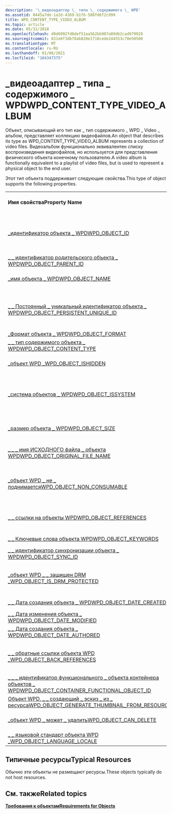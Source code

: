 ```yaml
---
description: '\_видеоадаптер \_ типа \_ содержимого \_ WPD'
ms.assetid: 0445a7de-1a2d-4369-b1f6-588fd6f2c999
title: WPD_CONTENT_TYPE_VIDEO_ALBUM
ms.topic: article
ms.date: 05/31/2018
ms.openlocfilehash: d9d6992fd0def51aa562bb907a09db2cad979920
ms.sourcegitcommit: 831e8f3db78ab820e1710cede244553c70e50500
ms.translationtype: MT
ms.contentlocale: ru-RU
ms.lasthandoff: 01/08/2021
ms.locfileid: "104347375"
---
```

# <a name="wpd_content_type_video_album"></a><span data-ttu-id="712ad-103">\_видеоадаптер \_ типа \_ содержимого \_ WPD</span><span class="sxs-lookup"><span data-stu-id="712ad-103">WPD\_CONTENT\_TYPE\_VIDEO\_ALBUM</span></span>

<span data-ttu-id="712ad-104">Объект, описывающий его тип как \_ тип содержимого \_ WPD \_ Video \_ альбом, представляет коллекцию видеофайлов.</span><span class="sxs-lookup"><span data-stu-id="712ad-104">An object that describes its type as WPD\_CONTENT\_TYPE\_VIDEO\_ALBUM represents a collection of video files.</span></span> <span data-ttu-id="712ad-105">Видеоальбом функционально эквивалентен списку воспроизведения видеофайлов, но используется для представления физического объекта конечному пользователю.</span><span class="sxs-lookup"><span data-stu-id="712ad-105">A video album is functionally equivalent to a playlist of video files, but is used to represent a physical object to the end user.</span></span>

<span data-ttu-id="712ad-106">Этот тип объекта поддерживает следующие свойства.</span><span class="sxs-lookup"><span data-stu-id="712ad-106">This type of object supports the following properties.</span></span>



|                                                                                                                       |                                                                                |
|-----------------------------------------------------------------------------------------------------------------------|--------------------------------------------------------------------------------|
| <span data-ttu-id="712ad-107">**Имя свойства**</span><span class="sxs-lookup"><span data-stu-id="712ad-107">**Property Name**</span></span>                                                                                                     | <span data-ttu-id="712ad-108">**Обязательный или необязательный**</span><span class="sxs-lookup"><span data-stu-id="712ad-108">**Required or Optional**</span></span>                                                       |
| [<span data-ttu-id="712ad-109">\_идентификатор объекта \_ WPD</span><span class="sxs-lookup"><span data-stu-id="712ad-109">WPD\_OBJECT\_ID</span></span>](object-properties.md)                                                                | <span data-ttu-id="712ad-110">Обязательно, только для чтения.</span><span class="sxs-lookup"><span data-stu-id="712ad-110">Required, read-only.</span></span> <span data-ttu-id="712ad-111">Клиент не может задать это свойство даже во время создания.</span><span class="sxs-lookup"><span data-stu-id="712ad-111">A client cannot set this property, even at creation time.</span></span> |
| [<span data-ttu-id="712ad-112">\_ \_ идентификатор родительского объекта \_ WPD</span><span class="sxs-lookup"><span data-stu-id="712ad-112">WPD\_OBJECT\_PARENT\_ID</span></span>](object-properties.md)                                                 | <span data-ttu-id="712ad-113">Обязательный.</span><span class="sxs-lookup"><span data-stu-id="712ad-113">Required.</span></span>                                                                      |
| [<span data-ttu-id="712ad-114">\_имя объекта \_ WPD</span><span class="sxs-lookup"><span data-stu-id="712ad-114">WPD\_OBJECT\_NAME</span></span>](object-properties.md)                                                            | <span data-ttu-id="712ad-115">Требуется, если объект представляет файл.</span><span class="sxs-lookup"><span data-stu-id="712ad-115">Required if the object represents a file.</span></span>                                      |
| [<span data-ttu-id="712ad-116">\_ \_ Постоянный \_ уникальный идентификатор объекта \_ WPD</span><span class="sxs-lookup"><span data-stu-id="712ad-116">WPD\_OBJECT\_PERSISTENT\_UNIQUE\_ID</span></span>](object-properties.md)                          | <span data-ttu-id="712ad-117">Обязательно, только для чтения.</span><span class="sxs-lookup"><span data-stu-id="712ad-117">Required, read-only.</span></span> <span data-ttu-id="712ad-118">Клиент не может задать это свойство даже во время создания.</span><span class="sxs-lookup"><span data-stu-id="712ad-118">A client cannot set this property, even at creation time.</span></span> |
| [<span data-ttu-id="712ad-119">\_Формат объекта \_ WPD</span><span class="sxs-lookup"><span data-stu-id="712ad-119">WPD\_OBJECT\_FORMAT</span></span>](object-properties.md)                                                        | <span data-ttu-id="712ad-120">Обязательный.</span><span class="sxs-lookup"><span data-stu-id="712ad-120">Required.</span></span>                                                                      |
| [<span data-ttu-id="712ad-121">\_ \_ тип содержимого объекта \_ WPD</span><span class="sxs-lookup"><span data-stu-id="712ad-121">WPD\_OBJECT\_CONTENT\_TYPE</span></span>](object-properties.md)                                           | <span data-ttu-id="712ad-122">Обязательный.</span><span class="sxs-lookup"><span data-stu-id="712ad-122">Required.</span></span>                                                                      |
| [<span data-ttu-id="712ad-123">\_объект WPD \_</span><span class="sxs-lookup"><span data-stu-id="712ad-123">WPD\_OBJECT\_ISHIDDEN</span></span>](object-properties.md)                                                    | <span data-ttu-id="712ad-124">Требуется, если объект скрыт.</span><span class="sxs-lookup"><span data-stu-id="712ad-124">Required if the object is hidden.</span></span>                                              |
| [<span data-ttu-id="712ad-125">\_система объектов \_ WPD</span><span class="sxs-lookup"><span data-stu-id="712ad-125">WPD\_OBJECT\_ISSYSTEM</span></span>](object-properties.md)                                                    | <span data-ttu-id="712ad-126">Требуется, если объект является системным объектом (представляет системный файл).</span><span class="sxs-lookup"><span data-stu-id="712ad-126">Required if the object is a system object (represents a system file).</span></span>          |
| [<span data-ttu-id="712ad-127">\_размер объекта \_ WPD</span><span class="sxs-lookup"><span data-stu-id="712ad-127">WPD\_OBJECT\_SIZE</span></span>](object-properties.md)                                                            | <span data-ttu-id="712ad-128">Требуется, если у объекта есть по крайней мере один ресурс.</span><span class="sxs-lookup"><span data-stu-id="712ad-128">Required if the object has at least one resource.</span></span>                              |
| [<span data-ttu-id="712ad-129">\_ \_ \_ имя ИСХОДНОГО файла \_ объекта WPD</span><span class="sxs-lookup"><span data-stu-id="712ad-129">WPD\_OBJECT\_ORIGINAL\_FILE\_NAME</span></span>](object-properties.md)                              | <span data-ttu-id="712ad-130">Требуется, если объект представляет файл.</span><span class="sxs-lookup"><span data-stu-id="712ad-130">Required if the object represents a file.</span></span>                                      |
| [<span data-ttu-id="712ad-131">\_объект WPD \_ не \_ поднимается</span><span class="sxs-lookup"><span data-stu-id="712ad-131">WPD\_OBJECT\_NON\_CONSUMABLE</span></span>](object-properties.md)                                       | <span data-ttu-id="712ad-132">Рекомендуется, если объект не предназначен для использования устройством.</span><span class="sxs-lookup"><span data-stu-id="712ad-132">Recommended if the object is not meant for consumption by the device.</span></span>          |
| [<span data-ttu-id="712ad-133">\_ \_ ссылки на объекты WPD</span><span class="sxs-lookup"><span data-stu-id="712ad-133">WPD\_OBJECT\_REFERENCES</span></span>](object-properties.md)                                                | <span data-ttu-id="712ad-134">Требуется, если объект содержит ссылки на другие объекты.</span><span class="sxs-lookup"><span data-stu-id="712ad-134">Required if the object has references to other objects.</span></span>                        |
| [<span data-ttu-id="712ad-135">\_ \_ Ключевые слова объекта WPD</span><span class="sxs-lookup"><span data-stu-id="712ad-135">WPD\_OBJECT\_KEYWORDS</span></span>](object-properties.md)                                                    | <span data-ttu-id="712ad-136">Необязательный элемент.</span><span class="sxs-lookup"><span data-stu-id="712ad-136">Optional.</span></span>                                                                      |
| [<span data-ttu-id="712ad-137">\_ \_ идентификатор синхронизации объекта \_ WPD</span><span class="sxs-lookup"><span data-stu-id="712ad-137">WPD\_OBJECT\_SYNC\_ID</span></span>](object-properties.md)                                                     | <span data-ttu-id="712ad-138">Необязательный элемент.</span><span class="sxs-lookup"><span data-stu-id="712ad-138">Optional.</span></span>                                                                      |
| [<span data-ttu-id="712ad-139">\_объект WPD \_ \_ защищен DRM \_</span><span class="sxs-lookup"><span data-stu-id="712ad-139">WPD\_OBJECT\_IS\_DRM\_PROTECTED</span></span>](object-properties.md)                                  | <span data-ttu-id="712ad-140">Требуется, если объект защищен с помощью технологии DRM.</span><span class="sxs-lookup"><span data-stu-id="712ad-140">Required if the object is protected by DRM technology.</span></span>                         |
| [<span data-ttu-id="712ad-141">\_ \_ Дата создания объекта \_ WPD</span><span class="sxs-lookup"><span data-stu-id="712ad-141">WPD\_OBJECT\_DATE\_CREATED</span></span>](object-properties.md)                                           | <span data-ttu-id="712ad-142">Необязательный элемент.</span><span class="sxs-lookup"><span data-stu-id="712ad-142">Optional.</span></span>                                                                      |
| [<span data-ttu-id="712ad-143">\_ \_ Дата изменения объекта \_ WPD</span><span class="sxs-lookup"><span data-stu-id="712ad-143">WPD\_OBJECT\_DATE\_MODIFIED</span></span>](object-properties.md)                                         | <span data-ttu-id="712ad-144">(рекомендуется).</span><span class="sxs-lookup"><span data-stu-id="712ad-144">Recommended.</span></span>                                                                   |
| [<span data-ttu-id="712ad-145">\_ \_ Дата создания объекта \_ WPD</span><span class="sxs-lookup"><span data-stu-id="712ad-145">WPD\_OBJECT\_DATE\_AUTHORED</span></span>](object-properties.md)                                         | <span data-ttu-id="712ad-146">Необязательный элемент.</span><span class="sxs-lookup"><span data-stu-id="712ad-146">Optional.</span></span>                                                                      |
| [<span data-ttu-id="712ad-147">\_ \_ обратные ссылки объекта WPD \_</span><span class="sxs-lookup"><span data-stu-id="712ad-147">WPD\_OBJECT\_BACK\_REFERENCES</span></span>](object-properties.md)                                                                | <span data-ttu-id="712ad-148">Рекомендуется, если на объект ссылается другой объект.</span><span class="sxs-lookup"><span data-stu-id="712ad-148">Recommended if the object is referenced by another object.</span></span>                     |
| [<span data-ttu-id="712ad-149">\_ \_ \_ идентификатор функционального \_ объекта контейнера объектов \_ WPD</span><span class="sxs-lookup"><span data-stu-id="712ad-149">WPD\_OBJECT\_CONTAINER\_FUNCTIONAL\_OBJECT\_ID</span></span>](object-properties.md)     | <span data-ttu-id="712ad-150">Необязательный элемент.</span><span class="sxs-lookup"><span data-stu-id="712ad-150">Optional.</span></span>                                                                      |
| [<span data-ttu-id="712ad-151">Объект WPD, \_ \_ создающий \_ эскиз \_ из \_ ресурса</span><span class="sxs-lookup"><span data-stu-id="712ad-151">WPD\_OBJECT\_GENERATE\_THUMBNAIL\_FROM\_RESOURCE</span></span>](object-properties.md) | <span data-ttu-id="712ad-152">Необязательный элемент.</span><span class="sxs-lookup"><span data-stu-id="712ad-152">Optional.</span></span>                                                                      |
| [<span data-ttu-id="712ad-153">\_объект WPD \_ может \_ удалить</span><span class="sxs-lookup"><span data-stu-id="712ad-153">WPD\_OBJECT\_CAN\_DELETE</span></span>](object-properties.md)                                                                     | <span data-ttu-id="712ad-154">Требуется, если объект не может быть удален.</span><span class="sxs-lookup"><span data-stu-id="712ad-154">Required if the object cannot be deleted.</span></span>                                      |
| [<span data-ttu-id="712ad-155">\_ \_ языковой стандарт объекта WPD \_</span><span class="sxs-lookup"><span data-stu-id="712ad-155">WPD\_OBJECT\_LANGUAGE\_LOCALE</span></span>](object-properties.md)                                                                | <span data-ttu-id="712ad-156">Необязательный элемент.</span><span class="sxs-lookup"><span data-stu-id="712ad-156">Optional.</span></span>                                                                      |



 

## <a name="typical-resources"></a><span data-ttu-id="712ad-157">Типичные ресурсы</span><span class="sxs-lookup"><span data-stu-id="712ad-157">Typical Resources</span></span>

<span data-ttu-id="712ad-158">Обычно эти объекты не размещают ресурсы.</span><span class="sxs-lookup"><span data-stu-id="712ad-158">These objects typically do not host resources.</span></span>

## <a name="related-topics"></a><span data-ttu-id="712ad-159">См. также</span><span class="sxs-lookup"><span data-stu-id="712ad-159">Related topics</span></span>

<dl> <dt>

[<span data-ttu-id="712ad-160">**Требования к объектам**</span><span class="sxs-lookup"><span data-stu-id="712ad-160">**Requirements for Objects**</span></span>](requirements-for-objects.md)
</dt> </dl>

 

 



